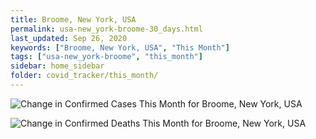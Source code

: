 ```yaml
---
title: Broome, New York, USA
permalink: usa-new_york-broome-30_days.html
last_updated: Sep 26, 2020
keywords: ["Broome, New York, USA", "This Month"]
tags: ["usa-new_york-broome", "this_month"]
sidebar: home_sidebar
folder: covid_tracker/this_month/
---
```


![Change in Confirmed Cases This Month for Broome, New York, USA](images/graphs/usa-new_york-broome-delta_confirmed-30_days_graph.png)

![Change in Confirmed Deaths This Month for Broome, New York, USA](images/graphs/usa-new_york-broome-delta_deaths-30_days_graph.png)

